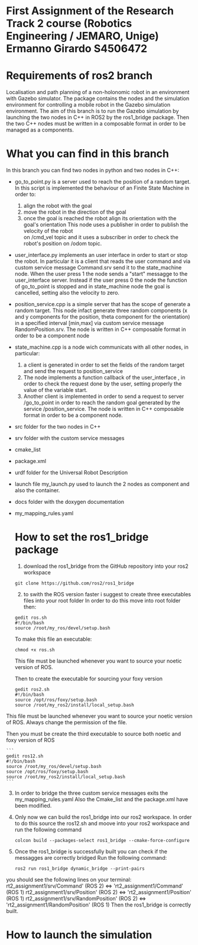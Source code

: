 # First Assignment of the Research Track 2 course (Robotics Engineering / JEMARO, Unige) Ermanno Girardo S4506472

# Requirements of ros2 branch
Localisation and path planning of a non-holonomic robot in an environment with Gazebo simulator.
The package contains the nodes and the simulation environment for controlling a mobile robot in the Gazebo simulation environment.
The aim of this branch is to run the Gazebo simulation by launching the two nodes in C++ in ROS2 by the ros1_bridge package.
Then the two C++ nodes must be written in a composable format in order to be managed as a components.

# What you can find in this branch 
In this branch you can find two nodes in python and two nodes in C++:

* go_to_point.py is a server used to reach the position of a random target.
  In this script is implemented the behaviour of an Finite State Machine in order to:
  1) align the robot with the goal
  2) move the robot in the direction of the goal
  3) once the goal is reached the robot align its orientation with the goal's orientation
  This node uses a publisher in order to publish the velocity of the robot  
  on /cmd_vel topic and it uses a subscriber in order to check the robot's position on /odom topic.

* user_interface.py implements an user interface in order to start or stop the robot.
  In particular it is a client that reads the user command and via custom service message Command.srv 
  send it to the state_machine node.
  When the user press 1 the node sends a "start" messagge to the user_interface server.
  Instead if the user press 0 the node the function of go_to_point is stopped and in state_machine node 
  the goal is cancelled, setting also the velocity to zero.
  
* position_service.cpp is a simple server that has the scope of generate a random target.
  This node infact generate three random components (x and y components for the position,
  theta component for the orientation) in a specified interval [min,max] via 
  custom service message RandomPosition.srv.
  The node is written in C++ composable format in order to be a component node
  
* state_machine.cpp is a node wich communicats with all other nodes, in particular:
  1) a client is generated in order to set the fields of the random target and send the request
     to position_service
  2) The node implements a function callback of the user_interface , in order to check the request done
     by the user, setting properly the value of the variable start.
  3) Another client is implemented in order to send a request to server /go_to_point in order to reach
     the random goal generated by the service /position_service.
     The node is written in C++ composable format in order to be a component node.

* src folder for the two nodes in C++
* srv folder with the custom service messages
* cmake_list
* package.xml
* urdf folder for the Universal Robot Description      
* launch file my_launch.py used to launch the 2 nodes as component and also the container.
* docs folder with the doxygen documentation
* my_mapping_rules.yaml
     
  # How to set the ros1_bridge package
  
  1) download the ros1_bridge from the GitHub repository into your ros2 workspace
  ```
  git clone https://github.com/ros2/ros1_bridge
  ```
  2) to swith the ROS version faster i suggest to create three executables files into your root folder
  In order to do this move into root folder then:
    ```
    gedit ros.sh
    #!/bin/bash
    source /root/my_ros/devel/setup.bash
    ```
  To make this file an executable:
   ```
   chmod +x ros.sh
   ```
  This file must be launched whenever you want to source your noetic version of ROS.
  
  Then to create the executable for sourcing your foxy version
  
    ```
    gedit ros2.sh
    #!/bin/bash
    source /opt/ros/foxy/setup.bash
    source /root/my_ros2/install/local_setup.bash
    ```
 This file must be launched whenever you want to source your noetic version of ROS.
 Always change the permission of the file.
 
 Then you must be create the third executable to source both noetic and foxy version of ROS
  
    ```
    gedit ros12.sh
    #!/bin/bash
    source /root/my_ros/devel/setup.bash
    source /opt/ros/foxy/setup.bash
    source /root/my_ros2/install/local_setup.bash
    ```
  3) In order to bridge the three custom service messages exits the my_mapping_rules.yaml
     Also the Cmake_list and the package.xml have been modified.
     
  4) Only now we can build the ros1_bridge into our ros2 workspace.
     In order to do this source the ros12.sh and moove into your ros2 workspace and run the following command
     
     ```
     colcon build --packages-select ros1_bridge --cmake-force-configure
     ```
     
  5) Once the ros1_bridge is successfully built you can check if the messagges are correctly bridged
     Run the following command:
     
     ```
     ros2 run ros1_bridge dynamic_bridge --print-pairs
     ```
   you should see the following lines on your terminal:
    rt2_assignment1/srv/Command' (ROS 2) <=> 'rt2_assignment1/Command' (ROS 1)
    rt2_assignment1/srv/Position' (ROS 2) <=> 'rt2_assignment1/Position' (ROS 1)
    rt2_assignment1/srv/RandomPosition' (ROS 2) <=> 'rt2_assignment1/RandomPosition' (ROS 1)
    Then the ros1_bridge is correctly built.
    
# How to launch the simulation

     
     
     
     
     
     

